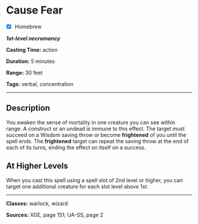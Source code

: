 # Cause Fear

- [x] Homebrew

***1st-level necromancy***

**Casting Time:** action

**Duration:** 5 minutes

**Range:** 30 feet

**Tags:** verbal, concentration

---

## Description
You awaken the sense of mortality in one creature you can see within range.
A construct or an undead is immune to this effect.
The target must succeed on a Wisdom saving throw or become **frightened** of you until the spell ends.
The **frightened** target can repeat the saving throw at the end of each of its turns, ending the effect on itself on a success.

## At Higher Levels
When you cast this spell using a spell slot of 2nd level or higher, you can target one additional creature for each slot level above 1st.

---

**Classes:** warlock, wizard

**Sources:** XGE, page 151; UA-SS, page 2

<!-- QA Pass Needed -->
